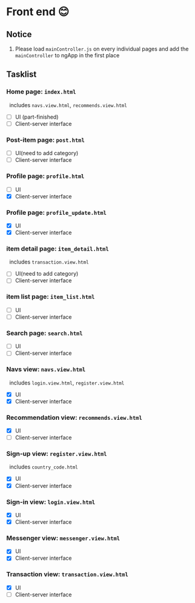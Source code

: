 # Front end :blush:
## Notice
1. Please load `mainController.js` on every individual pages and add the `mainController` to ngApp in the first place

## Tasklist
### Home page: `index.html`  
&nbsp;&nbsp;includes `navs.view.html`, `recommends.view.html`  
- [ ] UI (part-finished)  
- [ ] Client-server interface  

### Post-item page: `post.html`  
- [ ] UI(need to add category)  
- [ ] Client-server interface  

### Profile page: `profile.html`  
- [ ] UI  
- [x] Client-server interface  

### Profile page: `profile_update.html`  
- [x] UI  
- [x] Client-server interface  

### item detail page: `item_detail.html`  
&nbsp;&nbsp;includes `transaction.view.html`  
- [ ] UI(need to add category)  
- [ ] Client-server interface  

### item list page: `item_list.html`  
- [ ] UI  
- [ ] Client-server interface  

### Search page: `search.html`  
- [ ] UI  
- [ ] Client-server interface  

### Navs view: `navs.view.html`  
&nbsp;&nbsp;includes `login.view.html`, `register.view.html`  
- [x] UI  
- [x] Client-server interface  

### Recommendation view: `recommends.view.html`  
- [x] UI  
- [ ] Client-server interface  

### Sign-up view: `register.view.html`  
&nbsp;&nbsp;includes `country_code.html`  
- [x] UI  
- [x] Client-server interface  

### Sign-in view: `login.view.html`  
- [x] UI
- [x] Client-server interface  

### Messenger view: `messenger.view.html`  
- [x] UI  
- [x] Client-server interface  

### Transaction view: `transaction.view.html`  
- [x] UI  
- [ ] Client-server interface  
